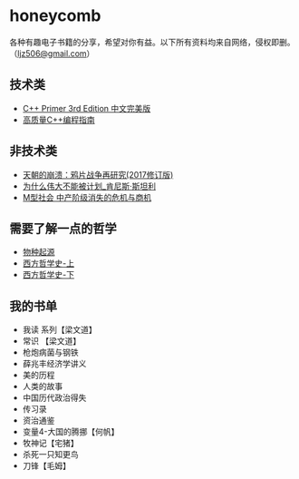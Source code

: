 # honeycomb
各种有趣电子书籍的分享，希望对你有益。以下所有资料均来自网络，侵权即删。（ljz506@gmail.com）

## 技术类
- <a href="https://pan.baidu.com/s/1UvuFBLWq2TXEu1sOcLMxDw?pwd=tmsc" target="_blank">C++ Primer 3rd Edition 中文完美版</a>
- <a href="https://pan.baidu.com/s/19J8YCswYOXhPI3Adj3EilA?pwd=6stc" target="_blank">高质量C++编程指南</a>

## 非技术类
- <a href="https://pan.baidu.com/s/1T4GsMBlpZLZK7XjdG6Xosg?pwd=hcik" target="_blank">天朝的崩溃：鸦片战争再研究(2017修订版)</a>
- <a href="https://pan.baidu.com/s/1nY-JDzFmtCFCWJqtppgQ6A?pwd=3nsn" target="_blank">为什么伟大不能被计划_肯尼斯·斯坦利</a>
- <a href="https://pan.baidu.com/s/1AWYZ5bdPgdTakQuRMYL2lA?pwd=m2db" target="_blank">M型社会 中产阶级消失的危机与商机</a>

## 需要了解一点的哲学
- <a href="https://pan.baidu.com/s/1VNco3VQrk3hfpS7X6EfRhg?pwd=yv7x" target="_blank">物种起源</a>
- <a href="https://pan.baidu.com/s/1XVFbRT5KiqyS0qf_xRo9hQ?pwd=92ht" target="_blank">西方哲学史-上</a>
- <a href="https://pan.baidu.com/s/1FPaFNxYQqMf4hY-NAGgM_Q?pwd=rcke" target="_blank">西方哲学史-下</a>


## 我的书单
- 我读 系列【梁文道】
- 常识 【梁文道】
- 枪炮病菌与钢铁
- 薛兆丰经济学讲义
- 美的历程
- 人类的故事
- 中国历代政治得失
- 传习录
- 资治通鉴
- 变量4-大国的腾挪【何帆】
- 牧神记【宅猪】
- 杀死一只知更鸟
- 刀锋【毛姆】



